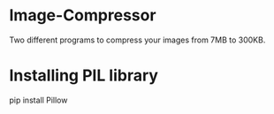 # Image-Compressor

Two different programs to compress your images from 7MB to 300KB.

# Installing PIL library
pip install Pillow
